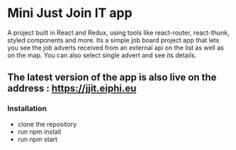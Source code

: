 # Mini Just Join IT app

A project built in React and Redux, using tools like react-router, react-thunk, styled components and more.
Its a simple job board project app that lets you see the job adverts received from an external api on the list as well as on the map. You can also select single advert and see its details.

## The latest version of the app is also live on the address : https://jjit.eiphi.eu

### Installation

- clone the repository
- run npm install
- run npm start
